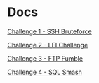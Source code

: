 # Docs
[Challenge 1 - SSH Bruteforce](https://github.com/larshaavaldsen/Capstone-Project/blob/main/Documentation/Challenge%201%20-%20SSH%20Bruteforce.md)

[Challenge 2 - LFI Challenge](https://github.com/larshaavaldsen/Capstone-Project/blob/main/Documentation/Challenge%202%20-%20LFI.md)

[Challenge 3 - FTP Fumble](https://github.com/larshaavaldsen/Capstone-Project/blob/main/Documentation/Challenge%203%20-%20FTP%20Fumble.md)

[Challenge 4 - SQL Smash](https://github.com/larshaavaldsen/Capstone-Project/blob/main/Documentation/Challenge%201%20-%20SSH%20Bruteforce.md)
